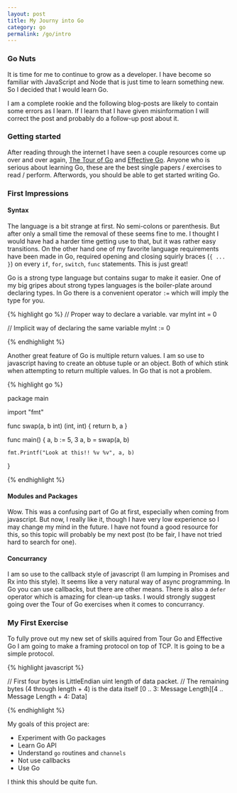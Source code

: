 ```yaml
---
layout: post
title: My Journy into Go
category: go
permalink: /go/intro
---
```


### Go Nuts
It is time for me to continue to grow as a developer.  I have become so
familiar with JavaScript and Node that is just time to learn something new.  So
I decided that I would learn Go.

I am a complete rookie and the following blog-posts are likely to contain some
errors as I learn.  If I learn that I have given misinformation I will correct
the post and probably do a follow-up post about it.

### Getting started
After reading through the internet I have seen a couple resources come up over
and over again, [The Tour of Go](https://tour.golang.org/welcome/1) and
[Effective Go](https://golang.org/doc/effective_go.html).  Anyone who is
serious about learning Go, these are the best single papers / exercises to read
/ perform.  Afterwords, you should be able to get started writing Go.

### First Impressions
#### Syntax
The language is a bit strange at first.  No semi-colons or parenthesis.  But
after only a small time the removal of these seems fine to me.  I thought I
would have had a harder time getting use to that, but it was rather easy
transitions.  On the other hand one of my favorite language requirements have
been made in Go, required opening and closing squirly braces (`{ ... }`) on
every `if`, `for`, `switch`, `func` statements.  This is just great!

Go is a strong type language but contains sugar to make it easier.  One of my big gripes about strong types languages is the boiler-plate around declaring types.  In Go there is a convenient operator `:=` which will imply the type for you.


{% highlight go %}
// Proper way to declare a variable.
var myInt int = 0

// Implicit way of declaring the same variable
myInt := 0

{% endhighlight %}

Another great feature of Go is multiple return values.  I am so use to javascript having to create an obtuse tuple or an object.  Both of which stink when attempting to return multiple values.  In Go that is not a problem.

{% highlight go %}

package main

import "fmt"

func swap(a, b int) (int, int) {
    return b, a
}

func main() {
    a, b := 5, 3
    a, b = swap(a, b)

    fmt.Printf("Look at this!! %v %v", a, b)
}

{% endhighlight %}

#### Modules and Packages
Wow.  This was a confusing part of Go at first, especially when coming from javascript.  But now, I really like it, though I have very low experience so I may change my mind in the future.  I have not found a good resource for this, so this topic will probably be my next post (to be fair, I have not tried hard to search for one).

#### Concurrancy
I am so use to the callback style of javascript (I am lumping in Promises and Rx into this style).  It seems like a very natural way of async programming.  In Go you can use callbacks, but there are other means.  There is also a `defer` operator which is amazing for clean-up tasks.  I would strongly suggest going over the Tour of Go exercises when it comes to concurrancy.

### My First Exercise
To fully prove out my new set of skills aquired from Tour Go and Effective Go I am going to make a framing protocol on top of TCP.  It is going to be a simple protocol.

{% highlight javascript %}

// First four bytes is LittleEndian uint length of data packet.
// The remaining bytes (4 through length + 4) is the data itself
[0 .. 3: Message Length][4 .. Message Length + 4:  Data]

{% endhighlight %}

My goals of this project are:

* Experiment with Go packages
* Learn Go API
* Understand `go` routines and `channels`
* Not use callbacks
* Use Go

I think this should be quite fun.

